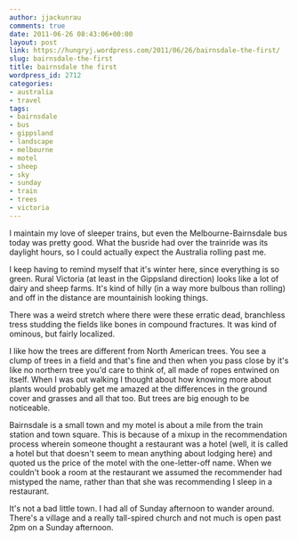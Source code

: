 ```yaml
---
author: jjackunrau
comments: true
date: 2011-06-26 08:43:06+00:00
layout: post
link: https://hungryj.wordpress.com/2011/06/26/bairnsdale-the-first/
slug: bairnsdale-the-first
title: bairnsdale the first
wordpress_id: 2712
categories:
- australia
- travel
tags:
- bairnsdale
- bus
- gippsland
- landscape
- melbourne
- motel
- sheep
- sky
- sunday
- train
- trees
- victoria
---
```


I maintain my love of sleeper trains, but even the Melbourne-Bairnsdale bus today was pretty good. What the busride had over the trainride was its daylight hours, so I could actually expect the Australia rolling past me.

I keep having to remind myself that it's winter here, since everything is so green. Rural Victoria (at least in the Gippsland direction) looks like a lot of dairy and sheep farms. It's kind of hilly (in a way more bulbous than rolling) and off in the distance are mountainish looking things. 

There was a weird stretch where there were these erratic dead, branchless tress studding the fields like bones in compound fractures. It was kind of ominous, but fairly localized. 

I like how the trees are different from North American trees. You see a clump of trees in a field and that's fine and then when you pass close by it's like no northern tree you'd care to think of, all made of ropes entwined on itself. When I was out walking I thought about how knowing more about plants would probably get me amazed at the differences in the ground cover and grasses and all that too. But trees are big enough to be noticeable.

Bairnsdale is a small town and my motel is about a mile from the train station and town square. This is because of a mixup in the recommendation process wherein someone thought a restaurant was a hotel (well, it is called a hotel but that doesn't seem to mean anything about lodging here) and quoted us the price of the motel with the one-letter-off name. When we couldn't book a room at the restaurant we assumed the recommender had mistyped the name, rather than that she was recommending I sleep in a restaurant.

It's not a bad little town. I had all of Sunday afternoon to wander around. There's a village and a really tall-spired church and not much is open past 2pm on a Sunday afternoon.
